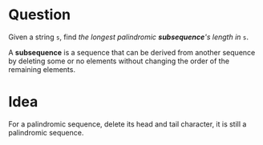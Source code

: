 # Question

Given a string `s`, find *the longest palindromic **subsequence**'s length in* `s`.

A **subsequence** is a sequence that can be derived from another sequence by deleting some or no elements without changing the order of the remaining elements.

# Idea

For a palindromic sequence, delete its head and tail character, it is still a palindromic sequence.

